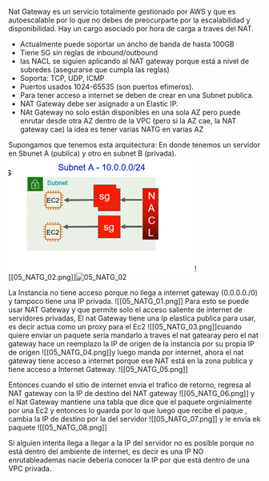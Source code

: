 Nat Gateway es un servicio totalmente gestionado por AWS y que es autoescalable por lo que no debes de preocurparte por la escalabilidad y disponibilidad.
Hay un cargo asociado por hora de carga a traves del NAT.
- Actualmente puede soportar un ancho de banda de hasta 100GB
- Tiene SG sin reglas de inbound/outbound
- las NACL se siguien aplicando al NAT gateway porque está a nivel de subredes (asegurarse que cumpla las reglas)
- Soporta: TCP, UDP, ICMP
- Puertos usados 1024-65535 (son puertos efimeros).
- Para tener acceso a internet se deben de crear en una Subnet publica.
- NAT Gateway debe ser asignado a un Elastic IP.
- NAt Gateway no solo están disponibles en una sola AZ pero puede enrutar desde otra AZ dentro de la VPC (pero si la AZ cae, la NAT gateway cae) la idea es tener varias NATG en varias AZ

Supongamos que tenemos esta arquitectura:
En donde tenemos un servidor en Sbunet A (publica) y otro en subnet B (privada).
![01_NACL](../Images/04_NACL_01.png)
![[05_NATG_02.png]]![05_NATG_02](../Images/05_NATG_02.png])

La Instancia no tiene acceso porque no llega a internet gateway (0.0.0.0./0) y tampoco tiene una IP privada.
![[05_NATG_01.png]]
Para esto se puede usar NAT Gateway y que permite solo el acceso saliente de internet de servidores privadas, El nat Gateway tiene una Ip elastica publica para usar, es decir actua como un proxy para el Ec2
![[05_NATG_03.png]]cuando quiere enviar un paquete sería mandarlo a traves el nat gatearay pero el nat gateway hace un reemplazo la IP de origen de la instancia por su propia IP de origen
![[05_NATG_04.png]]y luego manda por internet, ahora el nat gateway tiene acceso a internet porque ese NAT está en la zona publica y tiene acceso a Internet Gateway.
![[05_NATG_05.png]]

Entonces cuando el sitio de internet envia el trafico de retorno, regresa al NAT gateway con la IP de destino del NAT gateway
![[05_NATG_06.png]]
y el Nat Gateway mantiene una tabla que dice que el paquete orginialmente por una Ec2 y entonces lo guarda por lo que luego que recibe el paque , cambia la IP de destino por la del servidor ![[05_NATG_07.png]]
y le envia ek paquete
![[05_NATG_08.png]]

Si alguien intenta llega a llegar a la IP del servidor no es posible porque no está dentro del ambiente de internet, es decir es una IP NO enrutableademas nacie deberia conocer la IP por que está dentro de una VPC privada. 
 
